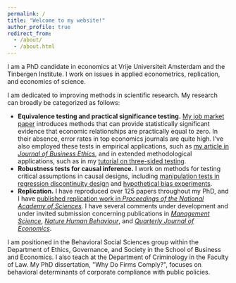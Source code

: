 ```yaml
---
permalink: /
title: "Welcome to my website!"
author_profile: true
redirect_from: 
  - /about/
  - /about.html
---
```


I am a PhD candidate in economics at Vrije Universiteit Amsterdam and the Tinbergen Institute. I work on issues in applied econometrics, replication, and economics of science. 

I am dedicated to improving methods in scientific research. My research can broadly be categorized as follows:
* **Equivalence testing and practical significance testing.** [My job market paper](https://jack-fitzgerald.github.io/files/The_Need_for_Equivalence_Testing_in_Economics.pdf) introduces methods that can provide statistically significant evidence that economic relationships are practically equal to zero. In their absence, error rates in top economics journals are quite high. I’ve also employed these tests in empirical applications, such as [my article in <i>Journal of Business Ethics</i>](https://link.springer.com/article/10.1007/s10551-024-05731-x), and in extended methodological applications, such as in my [tutorial on three-sided testing](https://doi.org/10.31234/osf.io/8y925).
* **Robustness tests for causal inference.** I work on methods for testing critical assumptions in causal designs, including [manipulation tests in regression discontinuity design](https://jack-fitzgerald.github.io/files/RDD_Equivalence.pdf) and [hypothetical bias experiments](https://jack-fitzgerald.github.io/files/Hypothetical_Bias.pdf).
* **Replication.** I have reproduced over 125 papers throughout my PhD, and I have [published replication work in <i>Proceedings of the National Academy of Sciences</i>](https://www.pnas.org/doi/10.1073/pnas.2403758121). I have several comments under development and under invited submission concerning publications in [<i>Management Science</i>](https://jack-fitzgerald.github.io/files/GS22_Replication.pdf), [<i>Nature Human Behaviour</i>](https://jack-fitzgerald.github.io/files/WEA23_Replication.pdf), and [<i>Quarterly Journal of Economics</i>](https://jack-fitzgerald.github.io/files/MS23_Replication.pdf).

I am positioned in the Behavioral Social Sciences group within the Department of Ethics, Governance, and Society in the School of Business and Economics. I also teach at the Department of Criminology in the Faculty of Law. My PhD dissertation, "Why Do Firms Comply?", focuses on behavioral determinants of corporate compliance with public policies.
